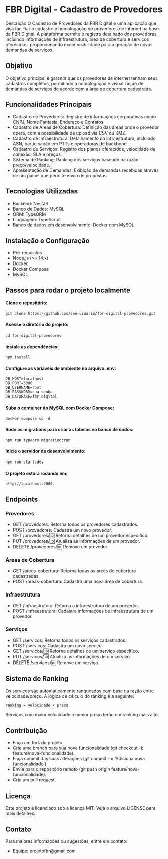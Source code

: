 
# FBR Digital - Cadastro de Provedores
Descrição
O Cadastro de Provedores da FBR Digital é uma aplicação que visa facilitar o cadastro e homologação de provedores de internet na base da FBR Digital. A plataforma permite o registro detalhado dos provedores, incluindo informações de infraestrutura, área de cobertura e serviços oferecidos, proporcionando maior visibilidade para a geração de novas demandas de serviços.

## Objetivo
O objetivo principal é garantir que os provedores de internet tenham seus cadastros completos, permitindo a homologação e visualização de demandas de serviços de acordo com a área de cobertura cadastrada.

## Funcionalidades Principais
- Cadastro de Provedores: Registro de informações corporativas como CNPJ, Nome Fantasia, Endereço e Contatos.
- Cadastro de Áreas de Cobertura: Definição das áreas onde o provedor opera, com a possibilidade de upload via CSV ou KMZ.
- Cadastro de Infraestrutura: Detalhamento da infraestrutura, incluindo ASN, participação em PTTs e operadoras de backbone.
- Cadastro de Serviços: Registro dos planos oferecidos, velocidade de conexão, SLA e preços.
- Sistema de Ranking: Ranking dos serviços baseado na razão preço/velocidade.
- Apresentação de Demandas: Exibição de demandas recebidas através de um painel que permite envio de propostas.

## Tecnologias Utilizadas
- Backend: NestJS
- Banco de Dados: MySQL
- ORM: TypeORM
- Linguagem: TypeScript
- Banco de dados em desenvolvimento: Docker com MySQL

## Instalação e Configuração
- Pré-requisitos
- Node.js (>= 14.x)
- Docker
- Docker Compose
- MySQL

## Passos para rodar o projeto localmente
#### Clone o repositório:

    git clone https://github.com/seu-usuario/fbr-digital-provedores.git
#### Acesse o diretório do projeto:

    cd fbr-digital-provedores
#### Instale as dependências:

    npm install
#### Configure as variáveis de ambiente no arquivo .env:

    DB_HOST=localhost
    DB_PORT=3306
    DB_USERNAME=root
    DB_PASSWORD=sua_senha
    DB_DATABASE=fbr_digital
#### Suba o container do MySQL com Docker Compose:

    docker-compose up -d
#### Rode as migrations para criar as tabelas no banco de dados:

    npm run typeorm migration:run
#### Inicie o servidor de desenvolvimento:

    npm run start:dev
#### O projeto estará rodando em:
    http://localhost:4000.

## Endpoints
### Provedores
- GET /provedores: Retorna todos os provedores cadastrados.
- POST /provedores: Cadastra um novo provedor.
- GET /provedores/:id: Retorna detalhes de um provedor específico.
- PUT /provedores/:id: Atualiza as informações de um provedor.
- DELETE /provedores/:id: Remove um provedor.
### Áreas de Cobertura
- GET /areas-cobertura: Retorna todas as áreas de cobertura cadastradas.
- POST /areas-cobertura: Cadastra uma nova área de cobertura.
### Infraestrutura
- GET /infraestrutura: Retorna a infraestrutura de um provedor.
- POST /infraestrutura: Cadastra informações de infraestrutura de um provedor.
### Serviços
- GET /servicos: Retorna todos os serviços cadastrados.
- POST /servicos: Cadastra um novo serviço.
- GET /servicos/:id: Retorna detalhes de um serviço específico.
- PUT /servicos/:id: Atualiza as informações de um serviço.
- DELETE /servicos/:id: Remove um serviço.
## Sistema de Ranking

Os serviços são automaticamente ranqueados com base na razão entre velocidade/preço. A lógica de cálculo do ranking é a seguinte:


    ranking = velocidade / preco
Serviços com maior velocidade e menor preço terão um ranking mais alto.

## Contribuição
- Faça um fork do projeto.
- Crie uma branch para sua nova funcionalidade (git checkout -b feature/nova-funcionalidade).
- Faça commit das suas alterações (git commit -m 'Adiciona nova funcionalidade').
- Envie para o repositório remoto (git push origin feature/nova-funcionalidade).
- Crie um pull request.
## Licença
Este projeto é licenciado sob a licença MIT. Veja o arquivo LICENSE para mais detalhes.

## Contato
Para maiores informações ou sugestões, entre em contato:

* Equipe: projetofbr@gmail.com
